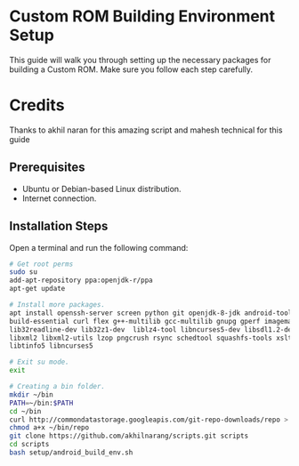 # Custom ROM Building Environment Setup

This guide will walk you through setting up the necessary packages for building a Custom ROM. Make sure you follow each step carefully.

# Credits 

Thanks to akhil naran for this amazing script and mahesh technical for this guide

## Prerequisites

- Ubuntu or Debian-based Linux distribution.
- Internet connection.

## Installation Steps

Open a terminal and run the following command:
```bash
# Get root perms
sudo su
add-apt-repository ppa:openjdk-r/ppa
apt-get update

# Install more packages.
apt install openssh-server screen python git openjdk-8-jdk android-tools-adb bc bison \
build-essential curl flex g++-multilib gcc-multilib gnupg gperf imagemagick lib32ncurses-dev \
lib32readline-dev lib32z1-dev  liblz4-tool libncurses5-dev libsdl1.2-dev libssl-dev \
libxml2 libxml2-utils lzop pngcrush rsync schedtool squashfs-tools xsltproc yasm zip zlib1g-dev \
libtinfo5 libncurses5

# Exit su mode.
exit

# Creating a bin folder.
mkdir ~/bin
PATH=~/bin:$PATH
cd ~/bin
curl http://commondatastorage.googleapis.com/git-repo-downloads/repo > ~/bin/repo
chmod a+x ~/bin/repo
git clone https://github.com/akhilnarang/scripts.git scripts
cd scripts
bash setup/android_build_env.sh
